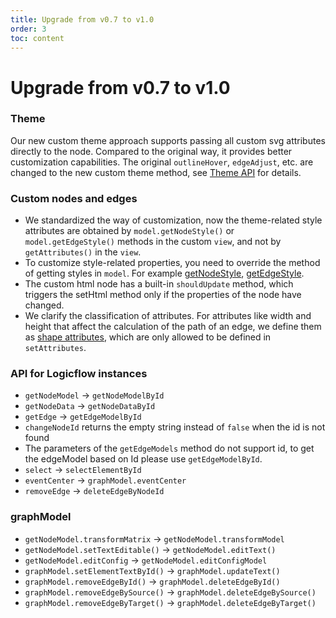 ```yaml
---
title: Upgrade from v0.7 to v1.0
order: 3
toc: content
---
```

# Upgrade from v0.7 to v1.0

### Theme

Our new custom theme approach supports passing all custom svg attributes directly to the node. Compared to the original way, it provides better customization capabilities.
The original `outlineHover`, `edgeAdjust`, etc. are changed to the new custom theme method, see [Theme API](en/api/themeApi) for details.

### Custom nodes and edges

- We standardized the way of customization, now the theme-related style attributes are obtained by `model.getNodeStyle()` or `model.getEdgeStyle()` methods in the custom `view`, and not by `getAttributes()` in the `view`.
- To customize style-related properties, you need to override the method of getting styles in `model`. For example [getNodeStyle](en/api/nodeModelApi#StyleAttributes), [getEdgeStyle](en/api/edgeModelApi#StyleAttributes).
- The custom html node has a built-in `shouldUpdate` method, which triggers the setHtml method only if the properties of the node have changed.
- We clarify the classification of attributes. For attributes like width and height that affect the calculation of the path of an edge, we define them as [shape attributes](en/api/nodeModelApi#ShapeAttributes), which are only allowed to be defined in `setAttributes`.

### API for Logicflow instances

- `getNodeModel` -> `getNodeModelById`
- `getNodeData` -> `getNodeDataById`
- `getEdge` -> `getEdgeModelById`
- `changeNodeId` returns the empty string instead of `false` when the id is not found
- The parameters of the `getEdgeModels` method do not support id, to get the edgeModel based on Id please use `getEdgeModelById`.
- `select` -> `selectElementById`
- `eventCenter` -> `graphModel.eventCenter`
- `removeEdge` -> `deleteEdgeByNodeId`

### graphModel

- `getNodeModel.transformMatrix` -> `getNodeModel.transformModel`
- `getNodeModel.setTextEditable()` -> `getNodeModel.editText()`
- `getNodeModel.editConfig` -> `getNodeModel.editConfigModel`
- `graphModel.setElementTextById()` -> `graphModel.updateText()`
- `graphModel.removeEdgeById()` -> `graphModel.deleteEdgeById()`
- `graphModel.removeEdgeBySource()` -> `graphModel.deleteEdgeBySource()`
- `graphModel.removeEdgeByTarget()` -> `graphModel.deleteEdgeByTarget()`
